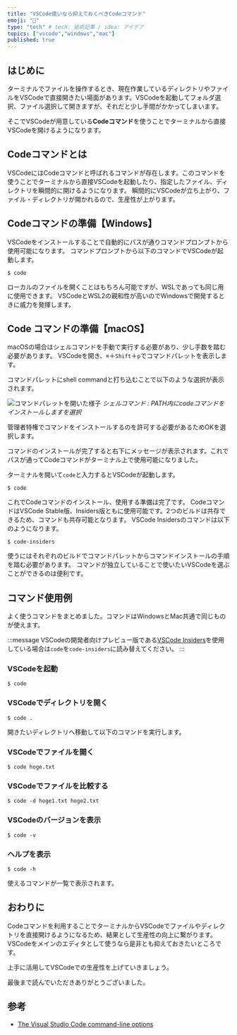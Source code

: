 ```yaml
---
title: "VSCode使いなら抑えておくべきCodeコマンド"
emoji: "🧩"
type: "tech" # tech: 技術記事 / idea: アイデア
topics: ["vscode","windows","mac"]
published: true
---
```


## はじめに

ターミナルでファイルを操作するとき、現在作業しているディレクトリやファイルをVSCodeで直接開きたい場面があります。VSCodeを起動してフォルダ選択、ファイル選択して開きますが、それだと少し手間がかかってしまいます。

そこでVSCodeが用意している**Codeコマンド**を使うことでターミナルから直接VSCodeを開けるようになります。

## Codeコマンドとは

VSCodeにはCodeコマンドと呼ばれるコマンドが存在します。このコマンドを使うことでターミナルから直接VSCodeを起動したり、指定したファイル、ディレクトリを瞬間的に開けるようになります。
瞬間的にVSCodeが立ち上がり、ファイル・ディレクトリが開かれるので、生産性が上がります。

## Codeコマンドの準備【Windows】

VSCodeをインストールすることで自動的にパスが通りコマンドプロンプトから使用可能になります。
コマンドプロンプトから以下のコマンドでVSCodeが起動します。

```shell
$ code
```

ローカルのファイルを開くことはもちろん可能ですが、WSLであっても同じ用に使用できます。
VSCodeとWSL2の親和性が高いのでWindowsで開発するときに威力を発揮します。

## Code コマンドの準備【macOS】

macOSの場合はシェルコマンドを手動で実行する必要があり、少し手数を踏む必要があります。
VSCodeを開き、`⌘`＋`Shift`＋`p`でコマンドパレットを表示します。

コマンドパレットにshell commandと打ち込むことで以下のような選択が表示されます。

![コマンドパレットを開いた様子](https://storage.googleapis.com/zenn-user-upload/g6g74ukk33yndvsz0siedopguxrm)
*シェルコマンド : PATH内にcodeコマンドをインストールしますを選択*

管理者特権でコマンドをインストールするのを許可する必要があるためOKを選択します。

コマンドのインストールが完了すると右下にメッセージが表示されます。これでパスが通ってCodeコマンドがターミナル上で使用可能になりました。

ターミナルを開いて`code`と入力するとVSCodeが起動します。

```shell
$ code
```

これでCodeコマンドのインストール、使用する準備は完了です。
CodeコマンドはVSCode Stable版、Insiders版ともに使用可能です。2つのビルドは共存できるため、コマンドも共存可能となります。
VSCode Insidersのコマンドは以下のようになります。

```shell
$ code-insiders
```

使うにはそれぞれのビルドでコマンドパレットからコマンドインストールの手順を踏む必要があります。
コマンドが独立していることで使いたいVSCodeを選ぶことができるのは便利です。

## コマンド使用例

よく使うコマンドをまとめました。コマンドはWindowsとMac共通で同じものが使えます。

:::message
VSCodeの開発者向けプレビュー版である[VSCode Insiders](https://code.visualstudio.com/insiders/)を使用している場合は`code`を`code-insiders`に読み替えてください。
:::

### VSCodeを起動

```shell
$ code
```

### VSCodeでディレクトリを開く

```shell
$ code .
```

開きたいディレクトリへ移動して以下のコマンドを実行します。

### VSCodeでファイルを開く

```shell
$ code hoge.txt
```

### VSCodeでファイルを比較する

```shell
$ code -d hoge1.txt hoge2.txt
```

### VSCodeのバージョンを表示

```shell
$ code -v
```

### ヘルプを表示

```shell
$ code -h
```

使えるコマンドが一覧で表示されます。

## おわりに

Codeコマンドを利用することでターミナルからVSCodeでファイルやディレクトリを直接開けるようになるため、結果として生産性の向上に繋がります。VSCodeをメインのエディタとして使うなら是非とも抑えておきたいところです。

上手に活用してVSCodeでの生産性を上げていきましょう。

最後まで読んでいただきありがとうございました。

## 参考

- [The Visual Studio Code command-line options](https://code.visualstudio.com/docs/editor/command-line)
